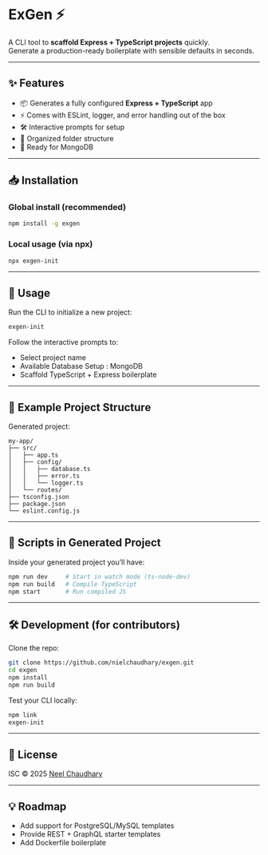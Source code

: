 
# ExGen ⚡️

A CLI tool to **scaffold Express + TypeScript projects** quickly.  
Generate a production-ready boilerplate with sensible defaults in seconds.

---

## ✨ Features
- 📦 Generates a fully configured **Express + TypeScript** app
- ⚡ Comes with ESLint, logger, and error handling out of the box
- 🛠 Interactive prompts for setup
- 📂 Organized folder structure
- 🚀 Ready for MongoDB

---

## 📥 Installation

### Global install (recommended)
```bash
npm install -g exgen
````

### Local usage (via npx)

```bash
npx exgen-init
```

---

## 🚀 Usage

Run the CLI to initialize a new project:

```bash
exgen-init
```

Follow the interactive prompts to:

* Select project name
* Available Database Setup : MongoDB
* Scaffold TypeScript + Express boilerplate

---

## 📂 Example Project Structure

Generated project:

```
my-app/
├── src/
│   ├── app.ts
│   ├── config/
│   │   ├── database.ts
│   │   ├── error.ts
│   │   └── logger.ts
│   └── routes/
├── tsconfig.json
├── package.json
└── eslint.config.js
```

---

## 🔧 Scripts in Generated Project

Inside your generated project you’ll have:

```bash
npm run dev     # Start in watch mode (ts-node-dev)
npm run build   # Compile TypeScript
npm start       # Run compiled JS
```

---

## 🛠 Development (for contributors)

Clone the repo:

```bash
git clone https://github.com/nielchaudhary/exgen.git
cd exgen
npm install
npm run build
```

Test your CLI locally:

```bash
npm link
exgen-init
```

---

## 📜 License

ISC © 2025 [Neel Chaudhary](https://github.com/nielchaudhary)

---

## 💡 Roadmap

* Add support for PostgreSQL/MySQL templates
* Provide REST + GraphQL starter templates
* Add Dockerfile boilerplate


